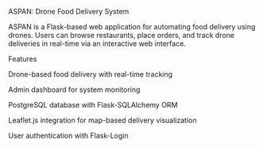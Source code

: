 ASPAN: Drone Food Delivery System

ASPAN is a Flask-based web application for automating food delivery using drones. Users can browse restaurants, place orders, and track drone deliveries in real-time via an interactive web interface.

Features

Drone-based food delivery with real-time tracking

Admin dashboard for system monitoring

PostgreSQL database with Flask-SQLAlchemy ORM

Leaflet.js integration for map-based delivery visualization

User authentication with Flask-Login
